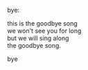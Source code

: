 bye:

this is the goodbye song  
we won't see you for long  
but we will sing along  
the goodbye song.

bye


